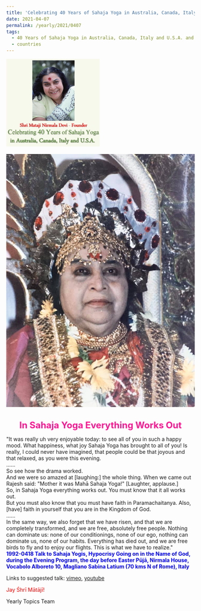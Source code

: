 ```yaml
---
title: 'Celebrating 40 Years of Sahaja Yoga in Australia, Canada, Italy and U.S.A. and its Culture, Post 14'
date: 2021-04-07
permalink: /yearly/2021/0407
tags:
  - 40 Years of Sahaja Yoga in Australia, Canada, Italy and U.S.A. and its Culture
  - countries
---
```


<div style="text-align: left"><img src="/images/Celebrating40YearsSahajaYoga.png" width="250" /></div><br>

<div style="text-align: center"><img src="/images/image660.png" /></div>

<br>
<p style="color:DeepPink; text-align:center">
<font size="+2"><b>In Sahaja Yoga Everything Works Out</b><br></font>
</p>

<p>
"It was really uh very enjoyable today: to see all of you in such a happy mood. What happiness, what joy Sahaja Yoga has brought to all of you! Is really, I could never have imagined, that people could be that joyous and that relaxed, as you were this evening. <br>
......<br>
So see how the drama worked.<br>
And we were so amazed at [laughing:] the whole thing. When we came out Rajesh said: "Mother it was Mahā Sahaja Yoga!" [Laughter, applause.]<br>
So, in Sahaja Yoga everything works out. You must know that it all works out.<br>
But you must also know that you must have faith in Paramachaitanya. Also, [have] faith in yourself that you are in the Kingdom of God. <br>
......<br>
In the same way, we also forget that we have risen, and that we are completely transformed, and we are free, absolutely free people. Nothing can dominate us: none of our conditionings, none of our ego, nothing can dominate us, none of our habits. Everything has died out, and we are free birds to fly and to enjoy our flights. This is what we have to realize."<br>
<font color="blue"><b>1992-0418 Talk to Sahaja Yogis, Hypocrisy Going on in the Name of God, during the Evening Program, the day before Easter Pūjā, Nirmala House, Vocabolo Alboreto 10, Magliano Sabina Latium (70 kms N of Rome), Italy</b></font><br>
</p>

Links to suggested talk: <a href="https://vimeo.com/113651665"> vimeo</a>, <a href="https://www.youtube.com/watch?v=yX5w__tRuA8"> youtube</a><br>

<p style="color:red;">Jay Śhrī Mātājī!<br></p>

Yearly Topics Team